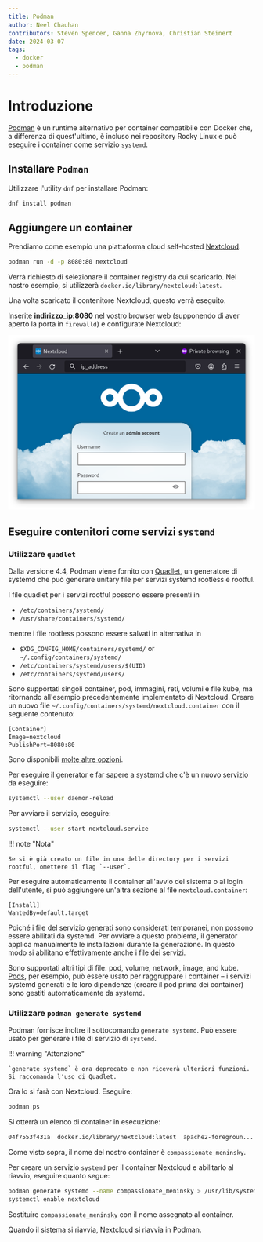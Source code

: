 ```yaml
---
title: Podman
author: Neel Chauhan
contributors: Steven Spencer, Ganna Zhyrnova, Christian Steinert
date: 2024-03-07
tags:
  - docker
  - podman
---
```


# Introduzione

[Podman](https://podman.io/) è un runtime alternativo per container compatibile con Docker che, a differenza di quest'ultimo, è incluso nei repository Rocky Linux e può eseguire i container come servizio `systemd`.

## Installare `Podman`

Utilizzare l'utility `dnf` per installare Podman:

```bash
dnf install podman
```

## Aggiungere un container

Prendiamo come esempio una piattaforma cloud self-hosted [Nextcloud](https://nextcloud.com/):

```bash
podman run -d -p 8080:80 nextcloud
```

Verrà richiesto di selezionare il container registry da cui scaricarlo. Nel nostro esempio, si utilizzerà `docker.io/library/nextcloud:latest`.

Una volta scaricato il contenitore Nextcloud, questo verrà eseguito.

Inserite **indirizzo_ip:8080** nel vostro browser web (supponendo di aver aperto la porta in `firewalld`) e configurate Nextcloud:

![Nextcloud in container](../images/podman_nextcloud.png)

## Eseguire contenitori come servizi `systemd`

### Utilizzare `quadlet`

Dalla versione 4.4, Podman viene fornito con [Quadlet](https://docs.podman.io/en/latest/markdown/podman-systemd.unit.5.html), un generatore di systemd che può generare unitary file per servizi systemd rootless e rootful.

I file quadlet per i servizi rootful possono essere presenti in

- `/etc/containers/systemd/`
- `/usr/share/containers/systemd/`

mentre i file rootless possono essere salvati in alternativa in

- `$XDG_CONFIG_HOME/containers/systemd/` or `~/.config/containers/systemd/`
- `/etc/containers/systemd/users/$(UID)`
- `/etc/containers/systemd/users/`

Sono supportati singoli container, pod, immagini, reti, volumi e file kube, ma ritornando all'esempio precedentemente implementato di Nextcloud. Creare un nuovo file `~/.config/containers/systemd/nextcloud.container` con il seguente contenuto:

```systemd
[Container]
Image=nextcloud
PublishPort=8080:80
```

Sono disponibili [molte altre opzioni](https://docs.podman.io/en/latest/markdown/podman-systemd.unit.5.html#container-units-container).

Per eseguire il generator e far sapere a systemd che c'è un nuovo servizio da eseguire:

```bash
systemctl --user daemon-reload
```

Per avviare il servizio, eseguire:

```bash
systemctl --user start nextcloud.service
```

!!! note "Nota"

```
Se si è già creato un file in una delle directory per i servizi rootful, omettere il flag `--user`.
```

Per eseguire automaticamente il container all'avvio del sistema o al login dell'utente, si può aggiungere un'altra sezione al file `nextcloud.container`:

```systemd
[Install]
WantedBy=default.target
```

Poiché i file del servizio generati sono considerati temporanei, non possono essere abilitati da systemd. Per ovviare a questo problema, il generator applica manualmente le installazioni durante la generazione. In questo modo si abilitano effettivamente anche i file dei servizi.

Sono supportati altri tipi di file: pod, volume, network, image, and kube. [Pods](https://docs.podman.io/en/latest/markdown/podman-systemd.unit.5.html#pod-units-pod), per esempio, può essere usato per raggruppare i container – i servizi systemd generati e le loro dipendenze (creare il pod prima dei container) sono gestiti automaticamente da systemd.

### Utilizzare `podman generate systemd`

Podman fornisce inoltre il sottocomando `generate systemd`. Può essere usato per generare i file di servizio di `systemd`.

!!! warning "Attenzione"

```
`generate systemd` è ora deprecato e non riceverà ulteriori funzioni. Si raccomanda l'uso di Quadlet.
```

Ora lo si farà con Nextcloud. Eseguire:

```bash
podman ps
```

Si otterrà un elenco di container in esecuzione:

```bash
04f7553f431a  docker.io/library/nextcloud:latest  apache2-foregroun...  5 minutes ago  Up 5 minutes  0.0.0.0:8080->80/tcp  compassionate_meninsky
```

Come visto sopra, il nome del nostro container è `compassionate_meninsky`.

Per creare un servizio `systemd` per il container Nextcloud e abilitarlo al riavvio, eseguire quanto segue:

```bash
podman generate systemd --name compassionate_meninsky > /usr/lib/systemd/system/nextcloud.service
systemctl enable nextcloud
```

Sostituire `compassionate_meninsky` con il nome assegnato al container.

Quando il sistema si riavvia, Nextcloud si riavvia in Podman.

